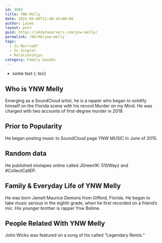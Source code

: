 ```yaml
---
id: 3903
title: YNW Melly
date: 2021-04-06T12:48:42+00:00
author: Laima
layout: post
guid: https://ukdataservers.com/ynw-melly/
permalink: /04/06/ynw-melly
tags:
  - Is Married?
  - Is Single?
  - Relationships
category: Family Guides
---
```


* some text
{: toc}


## Who is YNW Melly
                  
                  
                  
Emerging as a SoundCloud artist, he is a rapper who began to solidify himself on the Florida scene with his record Murder on my Mind. He was charged with two accounts of first-degree murder in 2019.
                  
              
            
              
            
                
                
                
## Prior to Popularity
                  
                  
                  
He began posting music to SoundCloud page YNW MUSIC in June of 2015. 
                  
              
            
              
            
                
                
                
## Random data
                  
                  
                  
He published mixtapes online called JGreen1K: 510Wayz and #CollectCallEP. 
                  
              
            
              
            
                
                
                
## Family & Everyday Life of YNW Melly
                  
                  
                  
He was born Jamell Maurice Demons from Gifford, Florida. He began to take music serious in the eighth grade, when he first recorded on a friend&#8217;s mic. His younger brother is rapper Ynw Bslime.
                  
              
            
              
            
                
                
                
## People Related With YNW Melly
                  
                  
                  
John Wicks was featured on a song of his called &#8220;Legendary Remix.&#8221;
                  
              
            
              
            
                
              
            
              
              
            
            
              
            
          
          
          